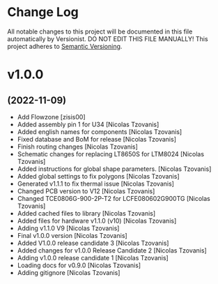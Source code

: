 # Change Log

All notable changes to this project will be documented in this file
automatically by Versionist. DO NOT EDIT THIS FILE MANUALLY!
This project adheres to [Semantic Versioning](http://semver.org/).

# v1.0.0
## (2022-11-09)

* Add Flowzone [zisis00]
* Added assembly pin 1 for U34 [Nicolas Tzovanis]
* Added english names for components [Nicolas Tzovanis]
* Fixed database and BoM for release [Nicolas Tzovanis]
* Finish routing changes [Nicolas Tzovanis]
* Schematic changes for replacing LT8650S for LTM8024 [Nicolas Tzovanis]
* Added instructions for global shape parameters. [Nicolas Tzovanis]
* Added global settings to fix polygons [Nicolas Tzovanis]
* Generated v1.1.1 to fix thermal issue [Nicolas Tzovanis]
* Changed PCB version to V12 [Nicolas Tzovanis]
* Changed TCE0806G-900-2P-T2 for LCFE080602G900TG [Nicolas Tzovanis]
* Added cached files to library [Nicolas Tzovanis]
* Added files for hardware v1.1.0 (v10) [Nicolas Tzovanis]
* Adding v1.1.0 V9 [Nicolas Tzovanis]
* Final v1.0.0 version [Nicolas Tzovanis]
* Added V1.0.0 release candidate 3 [Nicolas Tzovanis]
* Added changes for v1.0.0 Release Candidate 2 [Nicolas Tzovanis]
* Adding v1.0.0 release candidate 1 [Nicolas Tzovanis]
* Loading docs for v0.9.0 [Nicolas Tzovanis]
* Adding gitignore [Nicolas Tzovanis]
